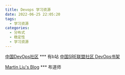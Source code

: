 ```yaml
---
title: Devops 学习资源
date: 2022-06-25 22:05:20
tags: 
  - 学习资源
categories:
  - 分布式
  - 稳定性
  - 学习资源
---
```


<p></p>
<!-- more -->

[中国DevOps社区](https://www.devopschina.org/blog/)  ***  有b站
[中国SRE联盟社区 ](https://www.srenow.cn/index.html)
[DevOps书架](https://www.douban.com/doulist/46341810/)

[Martin Liu's Blog](https://martinliu.cn/)  *** 布道师



